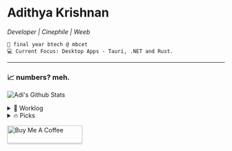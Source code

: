 <div>   
    
# Adithya Krishnan 
*Developer | Cinephile | Weeb*

    💼 final year btech @ mbcet  
    💻 Current Focus: Desktop Apps - Tauri, .NET and Rust.  

---

</div>

### 📈 numbers? meh.  
 ![Adi's Github Stats](https://github-readme-stats.vercel.app/api?username=fal3n-4ngel&count_private=true&show_icons=true&theme=github_dark_dimmed)


<details>
  <summary>🌱 Worklog  </summary>

  - [fal3n-4ngel/dotfiles](https://github.com/fal3n-4ngel/dotfiles) - Dotfiles of my Personal System (1 month ago)
  - [fal3n-4ngel/git-wrapped24](https://github.com/fal3n-4ngel/git-wrapped24) - Git Wrapped is a web application that provides a beautiful visualization of your GitHub contributions. (1 month ago)
  - [fal3n-4ngel/ollama-chat](https://github.com/fal3n-4ngel/ollama-chat) -  (2 months ago)
  - [fal3n-4ngel/SOYO](https://github.com/fal3n-4ngel/SOYO) - SOYO - Stream Own Your Own || Effortlessly stream files from your local system via local network and enjoy your personal collection anywhere in your home. (2 months ago)
  - [fal3n-4ngel/Compiler-Design-S7](https://github.com/fal3n-4ngel/Compiler-Design-S7) - KTU S7 Compiler Design Lab Programs (3 months ago)
</details>

<details>
  <summary>🔥 Picks </summary>
   
  - [Dokploy/dokploy](https://github.com/Dokploy/dokploy) - Open Source Alternative to Vercel, Netlify and Heroku. (1 week ago)
  - [fal3n-4ngel/Dash-Desktop](https://github.com/fal3n-4ngel/Dash-Desktop) - Distributed Adaptive Serverless Hosting is an advanced cloud infrastructure model that dynamically allocates ( peer to peer ) computing resources based on demand (3 weeks ago)
  - [johnfanv2/LenovoLegionLinux](https://github.com/johnfanv2/LenovoLegionLinux) - Driver and tools for controlling Lenovo Legion laptops in Linux including fan control and power mode. (1 month ago)
  - [TrueMyst/BeatPrints](https://github.com/TrueMyst/BeatPrints) - ☕ BeatPrints, create eye-catching, Pinterest-style music posters effortlessly. (1 month ago)
  - [aurora-0025/stocker](https://github.com/aurora-0025/stocker) - A simple webapp to view your stock price changes over a period  of time (1 month ago)
</details>


<a href="https://www.buymeacoffee.com/fal3n4ngel" target="_blank"><img src="https://www.buymeacoffee.com/assets/img/custom_images/orange_img.png" alt="Buy Me A Coffee" style="height: 41px !important;width: 174px !important;box-shadow: 0px 3px 2px 0px rgba(190, 190, 190, 0.5) !important;-webkit-box-shadow: 0px 3px 2px 0px rgba(190, 190, 190, 0.5) !important;" ></a>


